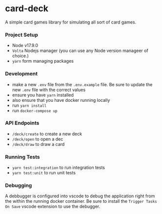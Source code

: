 # card-deck

A simple card games library for simulating all sort of card games.

### Project Setup

- Node v17.9.0
- `Volta` Nodejs manager (you can use any Node version manageer of choice.)
- `yarn` form managing packages

### Development

- make a new `.env` file from the `.env.example` file. Be sure to update the new `.env` file with the correct values
- ensure you have `yarn` installed
- also ensure that you have docker running locally
- run `yarn install`
- run `docker-compose up`

### API Endpoints

- `/deck/create` to create a new deck
- `/deck/open` to open a dec
- `/deck/draw` to draw a card

### Running Tests

- `yarn test:integration` to run integration tests
- `yarn test:unit` to run unit tests

### Debugging

A debbugger is configured into vscode to debug the application right from the within the running docker container. Be
sure to install the `Trigger Tasks On Save` vscode extension to use the debugger.
